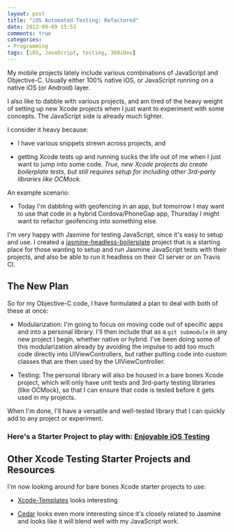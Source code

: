 ```yaml
---
layout: post
title: "iOS Automated Testing: Refactored"
date: 2012-09-09 15:53
comments: true
categories:
- Programming
tags: [iOS, JavaScript, testing, 360iDev] 
---
```

My mobile projects lately include various combinations of JavaScript and Objective-C. Usually either 100% native iOS, or JavaScript running on a native iOS (or Android) layer.

I also like to dabble with various projects, and am tired of the heavy weight of setting up new Xcode projects when I just want to experiment with some concepts.  The JavaScript side is already much lighter.

I consider it heavy because:

* I have various snippets strewn across projects, and

* getting Xcode tests up and running sucks the life out of me when I just want to jump into some code. *True, new Xcode projects do create boilerplate tests, but still requires setup for including other 3rd-party libraries like OCMock.*

An example scenario:

* Today I'm dabbling with geofencing in an app, but tomorrow I may want to use that code in a hybrid Cordova/PhoneGap app, Thursday I might want to refactor geofencing into something else.

I'm very happy with Jasmine for testing JavaScript, since it's easy to setup and use.  I created a [jasmine-headless-boilerplate](https://github.com/briangershon/headless-jasmine-boilerplate) project that is a starting place for those wanting to setup and run Jasmine JavaScript tests with their projects, and also be able to run it headless on their CI server or on Travis CI.

## The New Plan

So for my Objective-C code, I have formulated a plan to deal with both of these at once:

* Modularization: I'm going to focus on moving code out of specific apps and into a personal library.  I'll then include that as a `git submodule` in any new project I begin, whether native or hybrid.  I've been doing some of this modularization already by avoiding the impulse to add too much code directly into UIViewControllers, but rather putting code into custom classes that are then used by the UIViewController.

* Testing: The personal library will also be housed in a bare bones Xcode project, which will only have unit tests and 3rd-party testing libraries (like OCMock), so that I can ensure that code is tested before it gets used in my projects.

When I'm done, I'll have a versatile and well-tested library that I can quickly add to any project or experiment.

### Here's a Starter Project to play with: [Enjoyable iOS Testing](https://github.com/briangershon/enjoyable-ios-testing)

## Other Xcode Testing Starter Projects and Resources

I'm now looking around for bare bones Xcode starter projects to use:

* [Xcode-Templates](https://github.com/magicalpanda/Xcode-Templates) looks interesting

* [Cedar](https://github.com/pivotal/cedar) looks even more interesting since it's closely related to Jasmine and looks like it will blend well with my JavaScript work.
